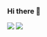 ### Hi there 👋
![](https://svgsilh.com/svg/2635363.svg)
![](https://cdn.theatlantic.com/media/mt/science/assets_c/2012/07/ellipse-thumb-500x500-92058.gif)


